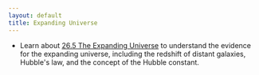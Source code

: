 ```yaml
---
layout: default
title: Expanding Universe
---
```


- Learn about [26.5 The Expanding Universe](https://openstax.org/books/astronomy-2e/pages/26-5-the-expanding-universe) to understand the evidence for the expanding universe, including the redshift of distant galaxies, Hubble's law, and the concept of the Hubble constant.

